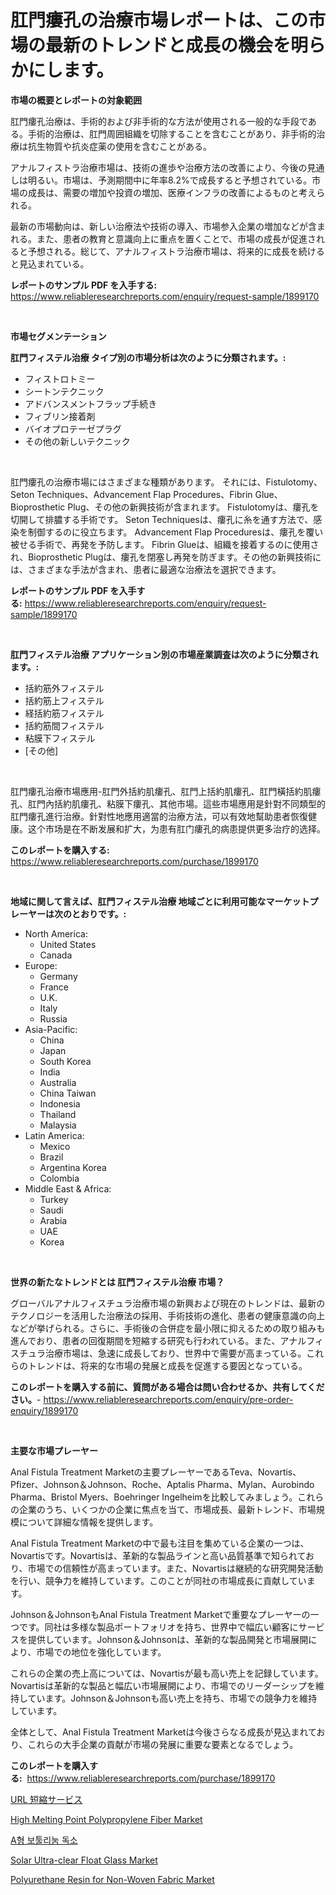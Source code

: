 <p><h1>肛門瘻孔の治療市場レポートは、この市場の最新のトレンドと成長の機会を明らかにします。</h1></p><p><strong>市場の概要とレポートの対象範囲</strong></p>
<p><p>肛門瘻孔治療は、手術的および非手術的な方法が使用される一般的な手段である。手術的治療は、肛門周囲組織を切除することを含むことがあり、非手術的治療は抗生物質や抗炎症薬の使用を含むことがある。</p><p>アナルフィストラ治療市場は、技術の進歩や治療方法の改善により、今後の見通しは明るい。市場は、予測期間中に年率8.2%で成長すると予想されている。市場の成長は、需要の増加や投資の増加、医療インフラの改善によるものと考えられる。</p><p>最新の市場動向は、新しい治療法や技術の導入、市場参入企業の増加などが含まれる。また、患者の教育と意識向上に重点を置くことで、市場の成長が促進されると予想される。総じて、アナルフィストラ治療市場は、将来的に成長を続けると見込まれている。</p></p>
<p><strong>レポートのサンプル PDF を入手する:</strong> <a href="https://www.reliableresearchreports.com/enquiry/request-sample/1899170">https://www.reliableresearchreports.com/enquiry/request-sample/1899170</a></p>
<p>&nbsp;</p>
<p><strong>市場セグメンテーション</strong></p>
<p><strong>肛門フィステル治療 タイプ別の市場分析は次のように分類されます。:</strong></p>
<p><ul><li>フィストロトミー</li><li>シートンテクニック</li><li>アドバンスメントフラップ手続き</li><li>フィブリン接着剤</li><li>バイオプロテーゼプラグ</li><li>その他の新しいテクニック</li></ul></p>
<p>&nbsp;</p>
<p><p>肛門瘻孔の治療市場にはさまざまな種類があります。 それには、Fistulotomy、Seton Techniques、Advancement Flap Procedures、Fibrin Glue、Bioprosthetic Plug、その他の新興技術が含まれます。 Fistulotomyは、瘻孔を切開して排膿する手術です。 Seton Techniquesは、瘻孔に糸を通す方法で、感染を制御するのに役立ちます。 Advancement Flap Proceduresは、瘻孔を覆い被せる手術で、再発を予防します。 Fibrin Glueは、組織を接着するのに使用され、Bioprosthetic Plugは、瘻孔を閉塞し再発を防ぎます。その他の新興技術には、さまざまな手法が含まれ、患者に最適な治療法を選択できます。</p></p>
<p><strong>レポートのサンプル PDF を入手する:</strong>&nbsp;<a href="https://www.reliableresearchreports.com/enquiry/request-sample/1899170">https://www.reliableresearchreports.com/enquiry/request-sample/1899170</a></p>
<p>&nbsp;</p>
<p><strong> 肛門フィステル治療 アプリケーション別の市場産業調査は次のように分類されます。:</strong></p>
<p><ul><li>括約筋外フィステル</li><li>括約筋上フィステル</li><li>経括約筋フィステル</li><li>括約筋間フィステル</li><li>粘膜下フィステル</li><li>[その他]</li></ul></p>
<p>&nbsp;</p>
<p><p>肛門瘻孔治療市場應用-肛門外括約肌瘻孔、肛門上括約肌瘻孔、肛門橫括約肌瘻孔、肛門內括約肌瘻孔、粘膜下瘻孔、其他市場。這些市場應用是針對不同類型的肛門瘻孔進行治療。針對性地應用適當的治療方法，可以有效地幫助患者恢復健康。这个市场是在不断发展和扩大，为患有肛门瘻孔的病患提供更多治疗的选择。</p></p>
<p><strong>このレポートを購入する:</strong>&nbsp; <a href="https://www.reliableresearchreports.com/purchase/1899170">https://www.reliableresearchreports.com/purchase/1899170</a></p>
<p>&nbsp;</p>
<p><strong>地域に関して言えば、肛門フィステル治療 地域ごとに利用可能なマーケットプレーヤーは次のとおりです。:</strong></p>
<p><ul>
    <li>
        North America:
        <ul>
            <li>United States</li>
            <li>Canada</li>
        </ul>
    </li>
    <li>
        Europe:
        <ul>
            <li>Germany</li>
            <li>France</li>
            <li>U.K.</li>
            <li>Italy</li>
            <li>Russia</li>
        </ul>
    </li>
    <li>
        Asia-Pacific:
        <ul>
            <li>China</li>
            <li>Japan</li>
            <li>South Korea</li>
            <li>India</li>
            <li>Australia</li>
            <li>China Taiwan</li>
            <li>Indonesia</li>
            <li>Thailand</li>
            <li>Malaysia</li>
        </ul>
    </li>
    <li>
        Latin America:
        <ul>
            <li>Mexico</li>
            <li>Brazil</li>
            <li>Argentina Korea</li>
            <li>Colombia</li>
        </ul>
    </li>
    <li>
        Middle East & Africa:
        <ul>
            <li>Turkey</li>
            <li>Saudi</li>
            <li>Arabia</li>
            <li>UAE</li>
            <li>Korea</li>
        </ul>
    </li>
    </ul></p>
<p>&nbsp;</p>
<p><strong>世界の新たなトレンドとは 肛門フィステル治療 市場？</strong></p>
<p><p>グローバルアナルフィスチュラ治療市場の新興および現在のトレンドは、最新のテクノロジーを活用した治療法の採用、手術技術の進化、患者の健康意識の向上などが挙げられる。さらに、手術後の合併症を最小限に抑えるための取り組みも進んでおり、患者の回復期間を短縮する研究も行われている。また、アナルフィスチュラ治療市場は、急速に成長しており、世界中で需要が高まっている。これらのトレンドは、将来的な市場の発展と成長を促進する要因となっている。</p></p>
<p><strong>このレポートを購入する前に、質問がある場合は問い合わせるか、共有してください。</strong>- <a href="https://www.reliableresearchreports.com/enquiry/pre-order-enquiry/1899170">https://www.reliableresearchreports.com/enquiry/pre-order-enquiry/1899170</a></p>
<p>&nbsp;</p>
<p><strong>主要な市場プレーヤー</strong></p>
<p><p>Anal Fistula Treatment Marketの主要プレーヤーであるTeva、Novartis、Pfizer、Johnson＆Johnson、Roche、Aptalis Pharma、Mylan、Aurobindo Pharma、Bristol Myers、Boehringer Ingelheimを比較してみましょう。これらの企業のうち、いくつかの企業に焦点を当て、市場成長、最新トレンド、市場規模について詳細な情報を提供します。</p><p>Anal Fistula Treatment Marketの中で最も注目を集めている企業の一つは、Novartisです。Novartisは、革新的な製品ラインと高い品質基準で知られており、市場での信頼性が高まっています。また、Novartisは継続的な研究開発活動を行い、競争力を維持しています。このことが同社の市場成長に貢献しています。</p><p>Johnson＆JohnsonもAnal Fistula Treatment Marketで重要なプレーヤーの一つです。同社は多様な製品ポートフォリオを持ち、世界中で幅広い顧客にサービスを提供しています。Johnson＆Johnsonは、革新的な製品開発と市場展開により、市場での地位を強化しています。</p><p>これらの企業の売上高については、Novartisが最も高い売上を記録しています。Novartisは革新的な製品と幅広い市場展開により、市場でのリーダーシップを維持しています。Johnson＆Johnsonも高い売上を持ち、市場での競争力を維持しています。</p><p>全体として、Anal Fistula Treatment Marketは今後さらなる成長が見込まれており、これらの大手企業の貢献が市場の発展に重要な要素となるでしょう。</p></p>
<p><strong>このレポートを購入する:</strong>&nbsp;&nbsp;<a href="https://www.reliableresearchreports.com/purchase/1899170">https://www.reliableresearchreports.com/purchase/1899170</a></p>
<p><p><a href="https://github.com/zjkmgcs938405/Market-Research-Report-List-1/blob/main/17784991537.md">URL 短縮サービス</a></p><p><a href="https://issuu.com/reportprime-2/docs/high-melting-point-polypropylene-fiber-market-size">High Melting Point Polypropylene Fiber Market</a></p><p><a href="https://github.com/vsnao330707/Market-Research-Report-List-1/blob/main/58244431139.md">A형 보툴리눔 독소</a></p><p><a href="https://github.com/luckyshygirl/Market-Research-Report-List-3/blob/main/solar-ultra-clear-float-glass-market.md">Solar Ultra-clear Float Glass Market</a></p><p><a href="https://issuu.com/reportprime-2/docs/polyurethane-resin-for-non-woven-fabric-market-siz">Polyurethane Resin for Non-Woven Fabric Market</a></p></p>